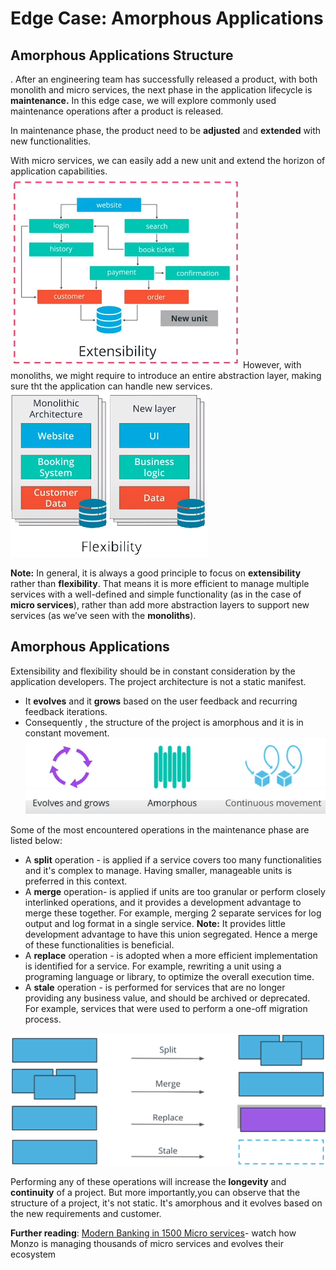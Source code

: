 # Edge Case: Amorphous Applications

## Amorphous Applications Structure

. After an engineering team has successfully released a product, with both monolith and micro services, the next phase in the application lifecycle is **maintenance.** In this edge case, we will explore commonly used maintenance operations after a product is released.

In maintenance phase, the product need to be **adjusted** and **extended** with new functionalities.

With micro services, we can easily add a new unit and extend the horizon of application capabilities.
![MicroServices](15.1.MicroServices.png)
However, with monoliths, we might require to introduce an entire abstraction layer, making sure tht the application can handle new services.
![Monoliths](15.2.Monoliths.png)

**Note:**
In general, it is always a good principle to focus on **extensibility** rather than **flexibility**. That means  it is more efficient to manage multiple services with a well-defined and simple functionality (as in the case of **micro services**), rather than add more abstraction layers to support new services (as we’ve seen with the **monoliths**).

## Amorphous Applications

Extensibility and flexibility should be in constant consideration by the application developers. The project architecture is not a static manifest.

* It **evolves** and it **grows** based on the user feedback and recurring feedback iterations.
* Consequently , the structure of the project is amorphous and it is in constant movement.
![Amorphous Applications](15.3.AmorphousApplications.png)

Some of the most encountered operations in the maintenance phase are listed below:

* A **split** operation - is applied if a service covers too many functionalities and it's complex to manage. Having smaller, manageable units is preferred in this context.
* A **merge** operation- is applied if units are too granular or perform closely interlinked operations, and it provides a development advantage to merge these together. For example, merging 2 separate services for log output and log format in a single service.
**Note:** It provides little development advantage to have this union segregated. Hence a merge of these functionalities is beneficial.
* A **replace** operation - is adopted when a more efficient implementation is identified for a service. For example, rewriting a unit using a programing language or library, to optimize the overall execution time.
* A **stale** operation - is performed for services that are no longer providing any business value, and should be archived or deprecated. For example, services that were used to perform a one-off migration process.

![Maintenance Phase Operations](15.3.MaintenancePhaseOperations.png)

Performing any of these operations will increase the **longevity** and **continuity** of a project. But more importantly,you can observe that the structure of a project, it's not static. It's amorphous and it evolves based on the new requirements and customer.

**Further reading**:
 [Modern Banking in 1500 Micro services](https://www.youtube.com/watch?v=t7iVCIYQbgk&ab_channel=InfoQ)- watch how Monzo is managing thousands of micro services and evolves their ecosystem
